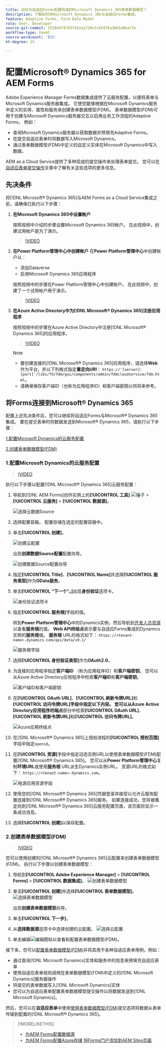 ```yaml
---
title: 如何为自适应Forms配置现成的Microsoft Dynamics 365表单数据模型？
description: 了解如何将Microsoft Dynamics 365与自适应Forms集成。
feature: Adaptive Forms, Form Data Model
role: User, Developer
source-git-commit: 25284474793742a1af28e3c81976a3061d9eaf3e
workflow-type: tm+mt
source-wordcount: '915'
ht-degree: 1%

---
```



# 配置Microsoft® Dynamics 365 for AEM Forms

Adobe Experience Manager Forms数据集成提供了云服务配置，以便将表单与Microsoft Dynamics服务器集成。 它使您能够根据在Microsoft Dynamics服务中定义的实体、属性和服务来创建表单数据模型(FDM)。 表单数据模型(FDM)可用于创建与Microsoft Dynamics服务器交互以启用业务工作流程的Adaptive Forms。 例如：
* 查询Microsoft Dynamics服务器以获取数据并预填充Adaptive Forms。
* 在提交自适应表单时将数据写入Microsoft Dynamics。
* 通过表单数据模型(FDM)中定义的自定义实体在Microsoft Dynamics中写入数据。

AEM as a Cloud Service提供了多种现成的提交操作来处理表单提交。 您可以在[自适应表单提交操作](/help/forms/configure-submit-actions-core-components.md)文章中了解有关这些选项的更多信息。

<!-- 
[[!DNL Experience Manager Forms] Data Integration](data-integration.md) provides [!DNL Microsoft&reg; Dynamics 365] Cloud Services to integrate Adaptive Forms with out of the box Form Data Model (FDM). The Adaptive Forms can then interact with [!DNL Microsoft&reg; Dynamics 365] servers to enable business workflows. For example:

* Write data into [!DNL Microsoft&reg; Dynamics 365] on Adaptive Form submission.
* Write data in [!DNL Microsoft&reg; Dynamics 365] through custom entities defined in Form Data Model (FDM) and conversely.
* Query [!DNL Microsoft&reg; Dynamics 365]server for data and prepopulate Adaptive Forms.
* Read data from [!DNL Microsoft&reg; Dynamics 365] server.

[!DNL Microsoft&reg; Dynamics 365] cloud services and Form Data Model (FDM) are available out of the box on the [!DNL AEM Forms] Server after you [set up a development project for Forms based on Experience Manager archetype](setup-local-development-environment.md#forms-cloud-service-local-development-environment).

>[!NOTE]
>
>Microsoft&reg; Dynamics 365 cloud services and Form Data Model (FDM) are available out of the box only if you set up an [!DNL Experience Manager Forms] as a [!DNL Cloud Service] project based on [AEM Archetype 30](https://github.com/adobe/aem-project-archetype/releases/tag/aem-project-archetype-30) or later.-->

## 先决条件

将[!DNL Microsoft® Dynamics 365]与AEM Forms as a Cloud Service集成之前，请确保已执行以下步骤：


1. **在Microsoft Dynamics 365中设置帐户**

   按照视频中介绍的步骤设置Microsoft Dynamics 365帐户。 在此视频中，创建试用帐户是为了演示。

   >[!VIDEO](https://video.tv.adobe.com/v/3444389/)

1. **在Power Platform管理中心中创建帐户**
在**Power Platform管理中心**&#x200B;中创建帐户以：
   * 添加Dataverse
   * 启用Microsoft Dynamics 365应用程序

   按照视频中的步骤在Power Platform管理中心中创建帐户。 在此视频中，创建了一个试用帐户用于演示。
   >[!VIDEO](https://video.tv.adobe.com/v/3444388)

1. **在Azure Active Directory中为[!DNL Microsoft® Dynamics 365]注册应用程序**

   按照视频中的步骤在Azure Active Directory中注册[!DNL Microsoft® Dynamics 365]的应用程序。

   >[!VIDEO](https://video.tv.adobe.com/v/3444369/dynamics365integration-microsoftdynamics-apiaccess-azuread-appregistration)

   >[!NOTE]
   >
   > * 要创建连接的[!DNL Microsoft® Dynamics 365]应用程序，请选择&#x200B;**Web**&#x200B;作为平台，并以下列格式指定&#x200B;**重定向URI**： `https://'[server]:[port]'/libs/fd/fdm/gui/components/admin/fdmcloudservice/fdm.html`。
   > * 请确保保存客户端ID（也称为应用程序ID）和客户端密钥以供将来参考。

## 将Forms连接到Microsoft® Dynamics 365

配置上述先决条件后，您可以继续将自适应Forms与Microsoft® Dynamics 365集成。 要在提交表单时将数据发送到Microsoft® Dynamics 365，请执行以下步骤：

[1.配置Microsoft Dynamics的云服务配置](#1-configure-cloud-service-configuration-for-microsoft-dynamics)

[2.创建表单数据模型(FDM)](#2-create-form-data-model-fdm)

### 1.配置Microsoft Dynamics的云服务配置

>[!VIDEO](https://video.tv.adobe.com/v/3444370/cloudconfiguration-dataintegration-adobeexperiencemanager-aemforms-microsoftdynamics)

执行以下步骤以配置[!DNL Microsoft® Dynamics 365]云服务配置：

1. 导航到[!DNL AEM Forms]创作实例上的&#x200B;**[!UICONTROL 工具]** ![锤子](assets/hammer.png) > **[!UICONTROL 云服务]** > **[!UICONTROL 数据源]**。

   ![选择云数据Source](/help/forms/assets/dynamics-data-source.png)
1. 选择配置容器。 配置存储在选定的配置容器中。
1. 单击&#x200B;**[!UICONTROL 创建]**。

   ![创建云配置](/help/forms/assets/dynamics-select-configuration.png)

   出现&#x200B;**创建数据Source配置**&#x200B;配置向导。

   ![创建数据Source配置向导](/help/forms/assets/dynamics-create-data-configuration.png)

1. 指定&#x200B;**[!UICONTROL Title]**、**[!UICONTROL Name]**&#x200B;并选择&#x200B;**[!UICONTROL 服务类型]**&#x200B;作为&#x200B;**OData服务**。
1. 单击&#x200B;**[!UICONTROL “下一个”。]**&#x200B;出现&#x200B;**身份验证**&#x200B;选项卡。

   ![身份验证选项卡](/help/forms/assets/dynamics-authentication-tab.png)

1. 指定&#x200B;**[!UICONTROL 服务根]**&#x200B;字段的值。

   转到&#x200B;**Power Platform管理中心**&#x200B;中的Dynamics实例，然后导航到[开发人员资源](https://docs.microsoft.com/en-us/powerapps/developer/data-platform/view-download-developer-resources)以查看&#x200B;**服务根**&#x200B;的值。 **Web API终结点**&#x200B;表示要与自适应Forms集成的Dynamics实例的&#x200B;**服务根**&#x200B;值。 **服务根** URL的格式如下： `https://<tenant-name>.dynamics.com/api/data/v9.1/`

   ![服务根字段](/help/forms/assets/dynamics-service-root.png)

1. 选择&#x200B;**[!UICONTROL 身份验证类型]**&#x200B;作为&#x200B;**OAuth2.0**。
1. 为连接的应用程序指定&#x200B;**客户端ID** （称为应用程序ID）和&#x200B;**客户端密钥**。
您可以从Azure Active Directory应用程序中检索**客户端ID**&#x200B;和&#x200B;**客户端密钥**。

   ![客户端ID和客户端密钥](/help/forms/assets/dynamics-azure-app-resgistration.png)

1. 在&#x200B;**[!UICONTROL OAuth URL]**、**[!UICONTROL 刷新令牌URL]**&#x200B;和&#x200B;**[!UICONTROL 访问令牌URL]**字段中指定以下内容。
您可以从Azure Active Directory应用程序的**端点**&#x200B;部分中检索&#x200B;**[!UICONTROL OAuth URL]**、**[!UICONTROL 刷新令牌URL]**&#x200B;和&#x200B;**[!UICONTROL 访问令牌URL]**。

   ![Azure应用终结点](/help/forms/assets/dynamics-azure-app-endpoints.png)

1. 在[!DNL Microsoft® Dynamics 365]上授权进程的&#x200B;**[!UICONTROL 授权范围]**&#x200B;字段中指定`openid`。
1. 在&#x200B;**[!UICONTROL 资源]**&#x200B;字段中指定动态实例URL以使用表单数据模型(FDM)配置[!DNL Microsoft® Dynamics 365]。
您可以从**Power Platform管理中心**&#x200B;复制&#x200B;**环境URL**&#x200B;或使用&#x200B;**服务根** URL派生Dynamics实例URL。 资源URL的格式如下： `https://<tenant-name>.dynamics.com`。

   ![电源应用资源字段](/help/forms/assets/dynamics-resource-field.png)

1. 使用您的[!DNL Microsoft® Dynamics 365]凭据登录并接受以允许云服务配置连接到[!DNL Microsoft® Dynamics 365]服务。 如果连接成功，您将被重定向到[!DNL Microsoft® Dynamics 365]云服务配置页面，该页面将显示一条成功消息。
1. 选择&#x200B;**[!UICONTROL 创建]**&#x200B;以保存配置。

### 2.创建表单数据模型(FDM)

>[!VIDEO](https://video.tv.adobe.com/v/3444367/aemforms-adobeexperiencemanager-formdatamodel--dataintegration-digitalforms)

您可以使用创建的[!DNL Microsoft® Dynamics 365]云配置来创建表单数据模型(FDM)。 执行以下步骤以创建表单数据模型：

1. 导航到&#x200B;**[!UICONTROL Adobe Experience Manager]** > **[!UICONTROL Forms]** > **[!UICONTROL 数据集成]**。
   ![创建表单数据模型](/help/forms/assets/dynamics-create-fdm.png)

1. 单击&#x200B;**[!UICONTROL 创建]**&#x200B;并选择&#x200B;**[!UICONTROL 表单数据模型]**。
   ![选择表单数据模型](/help/forms/assets/dynamics-select-fdm.png)

   出现&#x200B;**创建表单数据模型**&#x200B;向导。
1. 单击&#x200B;**[!UICONTROL 下一步]**。
1. 从&#x200B;**选择数据源**选项卡中选择创建的云配置。
   ![选择云配置](/help/forms/assets/dynamics-select-cloud-config.png)

1. 单击编辑![编辑](assets/edit.png)图标以查看和配置表单数据模型(FDM)。

接下来，您可以[配置表单数据模型(FDM)](/help/forms/work-with-form-data-model.md#configure-services)并将其用于各种自适应表单用例，例如：

* 通过查询[!DNL Microsoft Dynamics]实体和服务中的信息来预填充自适应表单
* 使用自适应表单规则调用在表单数据模型(FDM)中定义的[!DNL Microsoft Dynamics]服务器操作
* 将提交的表单数据写入[!DNL Microsoft Dynamics]实体
* 您可以为自适应表单配置表单数据模型提交操作以将数据发送到[!DNL Microsoft Dynamics]。

然后，您可以在&#x200B;**自适应表单**&#x200B;中使用[使用表单数据模型(FDM)](/help/forms/using-form-data-model.md)提交选项将数据从表单传输到配置的[!DNL Microsoft® Dynamics 365]。


>[!MORELIKETHIS]
>
>* [为AEM Forms配置数据源](/help/forms/configure-data-sources.md)
>* [为AEM Forms配置Azure存储](/help/forms/configure-azure-storage.md)
>  [将Forms门户添加到AEM Sites页面](/help/forms/configure-forms-portal.md)